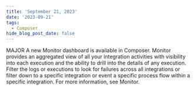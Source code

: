 ```yaml
---
title: 'September 21, 2023'
date: '2023-09-21'
tags:
  - Composer
hide_blog_post_date: false
---
```


MAJOR A new Monitor dashboard is available in Composer. Monitor provides an aggregated view of all your integration activities with visibility into each execution and the ability to drill into the details of any execution. Filter the logs or executions to look for failures across all integrations or filter down to a specific integration or event a specific process flow within a specific integration. For more information, see Monitor.
